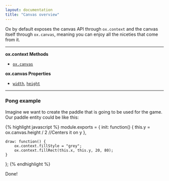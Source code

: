 ```yaml
---
layout: documentation
title: "Canvas overview"
---
```


Ox by default exposes the canvas API through `ox.context` and the canvas itself through `ox.canvas`, meaning you can enjoy all the niceties that come from it.


----


**ox.context Methods**

- [`ox.canvas`]({{site.url}}/docs/canvas/canvas.html)

**ox.canvas Properties**

- [`width`]({{site.url}}/docs/entities/id.html), [`height`]({{site.url}}/docs/entities/type.html)

----

### Pong example

Imagine we want to create the paddle that is going to be used for the game. Our paddle entity could be like this:

{% highlight javascript %}
module.exports = {
    init: function() {
        this.y = ox.canvas.height / 2 //Centers it on y
    },
    
    draw: function() {
        ox.context.fillStyle = "grey";
        ox.context.fillRect(this.x, this.y, 20, 80);
    }
};
{% endhighlight %}

Done!